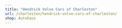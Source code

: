 ```yaml
---
title: "Hendrick Volvo Cars of Charleston"
url: /charleston/hendrick-volvo-cars-of-charleston/
shop: Autohaus
---
```

